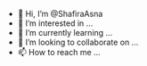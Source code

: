 - 👋 Hi, I’m @ShafiraAsna
- 👀 I’m interested in ...
- 🌱 I’m currently learning ...
- 💞️ I’m looking to collaborate on ...
- 📫 How to reach me ...

<!---
ShafiraAsna/ShafiraAsna is a ✨ special ✨ repository because its `README.md` (this file) appears on your GitHub profile.
You can click the Preview link to take a look at your changes.
--->
